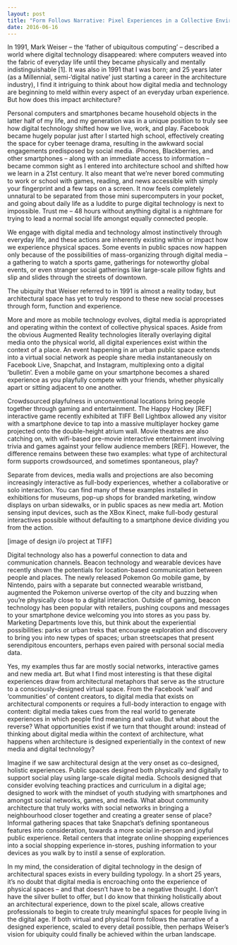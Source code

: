 ```yaml
---
layout: post
title: "Form Follows Narrative: Pixel Experiences in a Collective Environment"
date: 2016-06-16
---
```


In 1991, Mark Weiser – the ‘father of ubiquitous computing’ – described a world where digital technology disappeared: where computers weaved into the fabric of everyday life until they became physically and mentally indistinguishable [1]. It was also in 1991 that I was born; and 25 years later (as a Millennial, semi-‘digital native’ just starting a career in the architecture industry), I find it intriguing to think about how digital media and technology are beginning to meld within every aspect of an everyday urban experience. But how does this impact architecture?

Personal computers and smartphones became household objects in the latter half of my life, and my generation was in a unique position to truly see how digital technology shifted how we live, work, and play. Facebook became hugely popular just after I started high school, effectively creating the space for cyber teenage drama, resulting in the awkward social engagements predisposed by social media. iPhones, Blackberries, and other smartphones – along with an immediate access to information – became common sight as I entered into architecture school and shifted how we learn in a 21st century. It also meant that we’re never bored commuting to work or school with games, reading, and news accessible with simply your fingerprint and a few taps on a screen. It now feels completely unnatural to be separated from those mini supercomputers in your pocket, and going about daily life as a luddite to purge digital technology is next to impossible. Trust me – 48 hours without anything digital is a nightmare for trying to lead a normal social life amongst equally connected people. 

We engage with digital media and technology almost instinctively through everyday life, and these actions are inherently existing within or impact how we experience physical spaces. Some events in public spaces now happen only because of the possibilities of mass-organizing through digital media – a gathering to watch a sports game, gatherings for noteworthy global events, or even stranger social gatherings like large-scale pillow fights and slip and slides through the streets of downtown. 

The ubiquity that Weiser referred to in 1991 is almost a reality today, but architectural space has yet to truly respond to these new social processes through form, function and experience. 

More and more as mobile technology evolves, digital media is appropriated and operating within the context of collective physical spaces. Aside from the obvious Augmented Reality technologies literally overlaying digital media onto the physical world, all digital experiences exist within the context of a place. An event happening in an urban public space extends into a virtual social network as people share media instantaneously on Facebook Live, Snapchat, and Instagram, multiplexing onto a digital ‘bulletin’. Even a mobile game on your smartphone becomes a shared experience as you playfully compete with your friends, whether physically apart or sitting adjacent to one another. 

Crowdsourced playfulness in unconventional locations bring people together through gaming and entertainment. The Happy Hockey [REF] interactive game recently exhibited at TIFF Bell Lightbox allowed any visitor with a smartphone device to tap into a massive multiplayer hockey game projected onto the double-height atrium wall. Movie theatres are also catching on, with wifi-based pre-movie interactive entertainment involving trivia and games against your fellow audience members [REF]. However, the difference remains between these two examples: what type of architectural form supports crowdsourced, and sometimes spontaneous, play?

Separate from devices, media walls and projections are also becoming increasingly interactive as full-body experiences, whether a collaborative or solo interaction. You can find many of these examples installed in exhibitions for museums, pop-up shops for branded marketing, window displays on urban sidewalks, or in public spaces as new media art. Motion sensing input devices, such as the XBox Kinect, make full-body gestural interactives possible without defaulting to a smartphone device dividing you from the action. 

[image of design i/o project at TIFF]

Digital technology also has a powerful connection to data and communication channels. Beacon technology and wearable devices have recently shown the potentials for location-based communication between people and places. The newly released Pokemon Go mobile game, by Nintendo, pairs with a separate but connected wearable wristband, augmented the Pokemon universe overtop of the city and buzzing when you’re physically close to a digital interaction. Outside of gaming, beacon technology has been popular with retailers, pushing coupons and messages to your smartphone device welcoming you into stores as you pass by. Marketing Departments love this, but think about the experiential possibilities: parks or urban treks that encourage exploration and discovery to bring you into new types of spaces; urban streetscapes that present serendipitous encounters, perhaps even paired with personal social media data. 

Yes, my examples thus far are mostly social networks, interactive games and new media art. But what I find most interesting is that these digital experiences draw from architectural metaphors that serve as the structure to a consciously-designed virtual space. From the Facebook ‘wall’ and ‘communities’ of content creators, to digital media that exists on architectural components or requires a full-body interaction to engage with content: digital media takes cues from the real world to generate experiences in which people find meaning and value. But what about the reverse? What opportunities exist if we turn that thought around: instead of thinking about digital media within the context of architecture, what happens when architecture is designed experientially in the context of new media and digital technology?

Imagine if we saw architectural design at the very onset as co-designed, holistic experiences. Public spaces designed both physically and digitally to support social play using large-scale digital media. Schools designed that consider evolving teaching practices and curriculum in a digital age; designed to work with the mindset of youth studying with smartphones and amongst social networks, games, and media. What about community architecture that truly works with social networks in bringing a neighbourhood closer together and creating a greater sense of place? Informal gathering spaces that take Snapchat’s defining spontaneous features into consideration, towards a more social in-person and joyful public experience. Retail centers that integrate online shopping experiences into a social shopping experience in-stores, pushing information to your devices as you walk by to instil a sense of exploration. 

In my mind, the consideration of digital technology in the design of architectural spaces exists in every building typology. In a short 25 years, it’s no doubt that digital media is encroaching onto the experience of physical spaces – and that doesn’t have to be a negative thought. I don’t have the silver bullet to offer, but I do know that thinking holistically about an architectural experience, down to the pixel scale, allows creative professionals to begin to create truly meaningful spaces for people living in the digital age. If both virtual and physical form follows the narrative of a designed experience, scaled to every detail possible, then perhaps Weiser’s vision for ubiquity could finally be achieved within the urban landscape.
